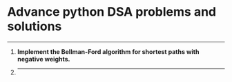 # Advance python DSA problems and solutions
---
1. **Implement the Bellman-Ford algorithm for shortest paths with negative weights.**
2. ****

